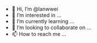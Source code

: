 - 👋 Hi, I’m @lanwwei
- 👀 I’m interested in ...
- 🌱 I’m currently learning ...
- 💞️ I’m looking to collaborate on ...
- 📫 How to reach me ...

<!---
lanwwei/lanwwei is a ✨ special ✨ repository because its `README.md` (this file) appears on your GitHub profile.
You can click the Preview link to take a look at your changes.
--->
